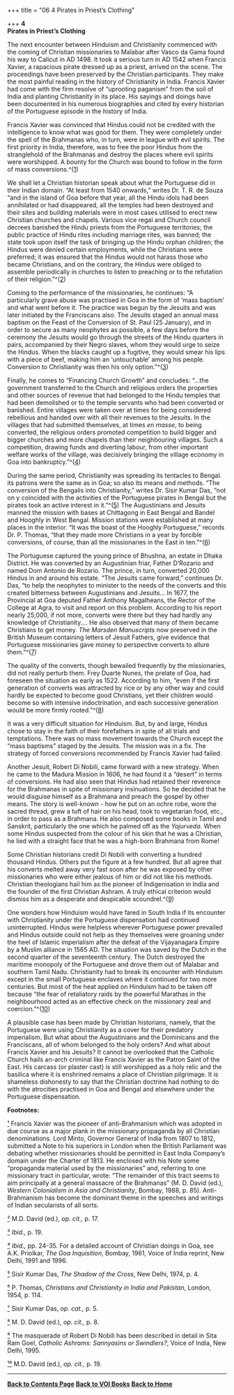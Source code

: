 +++
title = "06 4 Pirates in Priest’s Clothing"

+++
**4**  
**Pirates in Priest’s Clothing**

The next encounter between Hinduism and Christianity commenced with the coming of Christian missionaries to Malabar after Vasco da Gama found his way to Calicut in AD 1498. It took a serious turn in AD 1542 when Francis Xavier, a rapacious pirate dressed up as a priest, arrived on the scene. The proceedings have been preserved by the Christian participants. They make the most painful reading in the history of Christianity in India. Francis Xavier had come with the firm resolve of “uprooting paganism” from the soil of India and planting Christianity in its place. His sayings and doings have been documented in his numerous biographies and cited by every historian of the Portuguese episode in the history of India.

Francis Xavier was convinced that Hindus could not be credited with the intelligence to know what was good for them. They were completely under the spell of the Brahmanas who, in turn, were in league with evil spirits. The first priority in India, therefore, was to free the poor Hindus from the stranglehold of the Brahmanas and destroy the places where evil spirits were worshipped. A bounty for the Church was bound to follow in the form of mass conversions.^([1](#1))

We shall let a Christian historian speak about what the Portuguese did in their Indian domain. “At least from 1540 onwards,” writes Dr. T. R. de Souza “and in the island of Goa before that year, all the Hindu idols had been annihilated or had disappeared, all the temples had been destroyed and their sites and building materials were in most cases utilised to erect new Christian churches and chapels. Various vice regal and Church council decrees banished the Hindu priests from the Portuguese territories; the public practice of Hindu rites including marriage rites, was banned; the state took upon itself the task of bringing up the Hindu orphan children; the Hindus were denied certain employments, while the Christians were preferred; it was ensured that the Hindus would not harass those who became Christians, and on the contrary, the Hindus were obliged to assemble periodically in churches to listen to preaching or to the refutation of their religion.”^([2](#2))

Coming to the performance of the missionaries, he continues: “A particularly grave abuse was practised in Goa in the form of ‘mass baptism’ and what went before it. The practice was begun by the Jesuits and was later initiated by the Franciscans also. The Jesuits staged an annual mass baptism on the Feast of the Conversion of St. Paul (25 January), and in order to secure as many neophytes as possible, a few days before the ceremony the Jesuits would go through the streets of the Hindu quarters in pairs, accompanied by their Negro slaves, whom they would urge to seize the Hindus. When the blacks caught up a fugitive, they would smear his lips with a piece of beef, making him an ‘untouchable’ among his people. Conversion to Christianity was then his only option.”^([3](#3))

Finally, he comes to “Financing Church Growth” and concludes: “...the government transferred to the Church and religious orders the properties and other sources of revenue that had belonged to the Hindu temples that had been demolished or to the temple servants who had been converted or banished. Entire villages were taken over at times for being considered rebellious and handed over with all their revenues to the Jesuits. In the villages that had submitted themselves, at times *en masse*, to being converted, the religious orders promoted competition to build bigger and bigger churches and more chapels than their neighbouring villages. Such a competition, drawing funds and diverting labour, from other important welfare works of the village, was decisively bringing the village economy in Goa into bankruptcy.”^([4](#4))

During the same period, Christianity was spreading its tentacles to Bengal. its patrons were the same as in Goa; so also its means and methods. “The conversion of the Bengalis into Christianity,” writes Dr. Sisir Kumar Das, “not on y coincided with the activities of the Portuguese pirates in Bengal but the pirates took an active interest in it.”^([5](#5)) The Augustinians and Jesuits manned the mission with bases at Chittagong in East Bengal and Bandel and Hooghly in West Bengal. Mission stations were established at many places in the interior. “It was the boast of the Hooghly Portuguese,” records Dr. P. Thomas, “that they made more Christians in a year by forcible conversions, of course, than all the missionaries in the East in ten.”^([6](#6))

The Portuguese captured the young prince of Bhushna, an estate in Dhaka District. He was converted by an Augustinian friar, Father D’Rozario and named Dom Antonio de Rozario. The prince, in turn, converted 20,000 Hindus in and around his estate. “The Jesuits came forward,” continues Dr. Das, “to help the neophytes to minister to the needs of the converts and this created bitterness between Augustinians and Jesuits... In 1677, the Provincial at Goa deputed Father Anthony Magalheans, the Rector of the College at Agra, to visit and report on this problem. According to his report nearly 25,000, if not more, converts were there but they had hardly any knowledge of Christianity.... He also observed that many of them became Christians to get money. *The Marsden Manuscripts* now preserved in the British Museum containing letters of Jesuit Fathers, give evidence that Portuguese missionaries gave money to perspective converts to allure them.”^([7](#7))

The quality of the converts, though bewailed frequently by the missionaries, did not really perturb them. Frey Duarte Nunes, the prelate of Goa, had foreseen the situation as early as 1522. According to him, “even if the first generation of converts was attracted by rice or by any other way and could hardly be expected to become good Christians, yet their children would become so with intensive indoctrination, and each successive generation would be more firmly rooted.”^([8](#8))

It was a very difficult situation for Hinduism. But, by and large, Hindus chose to stay in the faith of their forefathers in spite of all trials and temptations. There was no mass movement towards the Church except the “mass baptisms” staged by the Jesuits. The mission was in a fix. The strategy of forced conversions recommended by Francis Xavier had failed.

Another Jesuit, Robert Di Nobili, came forward with a new strategy. When he came to the Madura Mission in 1606, he had found it a “desert” in terms of conversions. He had also seen that Hindus had retained their reverence for the Brahmanas in spite of missionary insinuations. So he decided that he would disguise himself as a Brahmana and preach the gospel by other means. The story is well-known - how he put on an ochre robe, wore the sacred thread, grew a tuft of hair on his head, took to vegetarian food, etc., in order to pass as a Brahmana. He also composed some books in Tamil and Sanskrit, particularly the one which he palmed off as the *Yajurveda*. When some Hindus suspected from the colour of his skin that he was a Christian, he lied with a straight face that he was a high-born Brahmana from Rome!

Some Christian historians credit Di Nobili with converting a hundred thousand Hindus. Others put the figure at a few hundred. But all agree that his converts melted away very fast soon after he was exposed by other missionaries who were either jealous of him or did not like his methods. Christian theologians hail him as the pioneer of Indigenisation in India and the founder of the first Christian Ashram. A truly ethical criterion would dismiss him as a desperate and despicable scoundrel.^([9](#9))

One wonders how Hinduism would have fared in South India if its encounter with Christianity under the Portuguese dispensation had continued uninterrupted. Hindus were helpless wherever Portuguese power prevailed and Hindus outside could not help as they themselves were groaning under the heel of Islamic imperialism after the defeat of the Vijayanagara Empire by a Muslim alliance in 1565 AD. The situation was saved by the Dutch in the second quarter of the seventeenth century. The Dutch destroyed the maritime monopoly of the Portuguese and drove them out of Malabar and southern Tamil Nadu. Christianity had to break its encounter with Hinduism except in the small Portuguese enclaves where it continued for two more centuries. But most of the heat applied on Hinduism had to be taken off because “the fear of retaliatory raids by the powerful Marathas in the neighbourhood acted as an effective check on the missionary zeal and coercion.”^([10](#10))

A plausible case has been made by Christian historians, namely, that the Portuguese were using Christianity as a cover for their predatory imperialism. But what about the Augustinians and the Dominicans and the Franciscans, all of whom belonged to the holy orders? And what about Francis Xavier and his Jesuits? It cannot be overlooked that the Catholic Church hails an-arch criminal like Francis Xavier as the Patron Saint of the East. His carcass (or plaster cast) is still worshipped as a holy relic and the basilica where it is enshrined remains a place of Christian pilgrimage. It is shameless dishonesty to say that the Christian doctrine had nothing to do with the atrocities practised in Goa and Bengal and elsewhere under the Portuguese dispensation.  
 

**Footnotes:**

[¹](#1a) Francis Xavier was the pioneer of anti-Brahmanism which was adopted in due course as a major plank in the missionary propaganda by all Christian denominations. Lord Minto, Governor General of India from 1807 to 1812, submitted a Note to his superiors in London when the British Parliament was debating whether missionaries should be permitted in East India Company’s domain under the Charter of 1813. He enclosed with his Note some “propaganda material used by the missionaries” and, referring to one missionary tract in particular, wrote: “The remainder of this tract seems to aim principally at a general massacre of the Brahmanas” (M. D. David (ed.), *Western Colonialism in Asia and Christianity*, Bombay, 1988, p. 85). Anti-Brahmanism has become the dominant theme in the speeches and writings of Indian secularists of all sorts.

[²](#2a) M.D. David (ed.), *op. cit.,* p. 17.

[³](#3a) *Ibid.,* p. 19.

[⁴](#4a) *Ibid.,* pp. 24-35. For a detailed account of Christian doings in Goa, see A.K. Priolkar, *The Goa Inquisition*, Bombay, 1961, Voice of India reprint, New Delhi, 1991 and 1996.

[⁵](#5a) Sisir Kumar Das, *The Shadow of the Cross*, New Delhi, 1974, p. 4.

[⁶](#6a) P. Thomas, *Christians and Christianity in India and Pakistan*, London, 1954, p. 114.

[⁷](#7a) Sisir Kumar Das, *op. cat.,* p. 5.

[⁸](#8a) M. D. David (ed.), *op. cit.,* p. 8.

[⁹](#9a) The masquerade of Robert Di Nobili has been described in detail in Sita Ram Goel, *Catholic Ashrams: Sannyasins or Swindlers?*, Voice of India, New Delhi, 1995.

[¹⁰](#10a) M.D. David (ed.), *op. cit.,* p. 19.

  

------------------------------------------------------------------------

**[Back to Contents Page](index.htm)    [Back to VOI
Books](http://voiceofdharma.org/books)    [Back to Home](http://voiceofdharma.org)**
